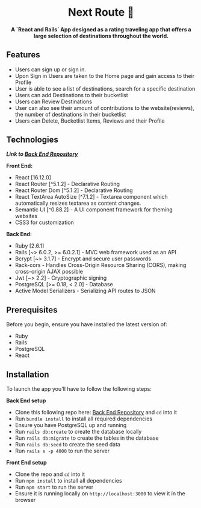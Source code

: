 <h1 align="center">Next Route 🛫</h1>

<h4 align="center">A `React and Rails` App designed as a rating traveling app that offers a large selection of destinations throughout the world.</h4>





## Features
- Users can sign up or sign in.
- Upon Sign in Users are taken to the Home page and gain access to their Profile
- User is able to see a list of destinations, search for a specific destination
- Users can add Destinations to their bucketlist
- Users can Review Destinations
- User can also see their amount of contributions to the website(reviews), the number of destinations in their bucketlist
- Users can Delete, Bucketlist Items, Reviews and their Profile


## Technologies

***Link to [Back End Repository](https://github.com/saimaar/Travel-Advisor-Backend)***<br />

**Front End:**
- React [16.12.0]
- React Router [^5.1.2] - Declarative Routing
- React Router Dom [^5.1.2] - Declarative Routing
- React TextArea AutoSize [^7.1.2] - Textarea component which automatically resizes textarea as content changes.
- Semantic UI [^0.88.2] - A UI component framework for theming websites
- CSS3 for customization

**Back End:**
- Ruby [2.6.1]
- Rails [~> 6.0.2, >= 6.0.2.1] - MVC web framework used as an API
- Bcrypt [~> 3.1.7] - Encrypt and secure user passwords
- Rack-cors - Handles Cross-Origin Resource Sharing (CORS), making cross-origin AJAX possible
- Jwt [~> 2.2] - Cryptographic signing
- PostgreSQL [>= 0.18, < 2.0] - Database
- Active Model Serializers - Serializing API routes to JSON

## Prerequisites
Before you begin, ensure you have installed the latest version of:

- Ruby
- Rails
- PostgreSQL
- React

## Installation

To launch the app you'll have to follow the following steps:

**Back End setup**
- Clone this following repo here: [Back End Repository](https://github.com/saimaar/Travel-Advisor-Backend) and `cd` into it
- Run `bundle install` to install all required dependencies
- Ensure you have PostgreSQL up and running
- Run `rails db:create` to create the database locally
- Run `rails db:migrate` to create the tables in the database
- Run `rails db:seed` to create the seed data
- Run `rails s -p 4000` to run the server

**Front End setup**
- Clone the repo and `cd` into it
- Run `npm install` to install all dependencies
- Run `npm start` to run the server
- Ensure it is running locally on `http://localhost:3000` to view it in the browser
